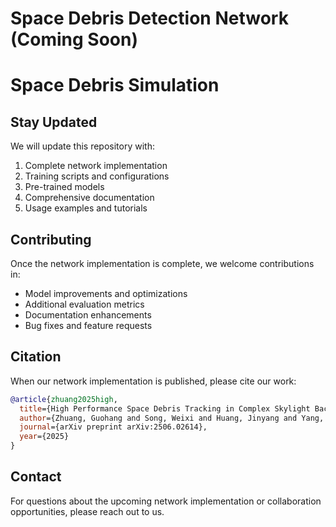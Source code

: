 # Space Debris Detection Network (Coming Soon)

# Space Debris Simulation

## Stay Updated

We will update this repository with:
1. Complete network implementation
2. Training scripts and configurations
3. Pre-trained models
4. Comprehensive documentation
5. Usage examples and tutorials

## Contributing

Once the network implementation is complete, we welcome contributions in:
- Model improvements and optimizations
- Additional evaluation metrics
- Documentation enhancements
- Bug fixes and feature requests

## Citation

When our network implementation is published, please cite our work:

```bibtex
@article{zhuang2025high,
  title={High Performance Space Debris Tracking in Complex Skylight Backgrounds with a Large-Scale Dataset},
  author={Zhuang, Guohang and Song, Weixi and Huang, Jinyang and Yang, Chenwei and Ouyang, Wanli and Lu, Yan},
  journal={arXiv preprint arXiv:2506.02614},
  year={2025}
}
```

## Contact

For questions about the upcoming network implementation or collaboration opportunities, please reach out to us.

